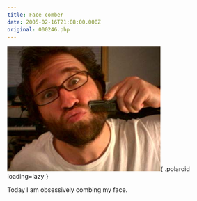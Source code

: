 ```yaml
---
title: Face comber
date: 2005-02-16T21:08:00.000Z
original: 000246.php
---
```


![img](./face-comber.jpg){ .polaroid loading=lazy }

Today I am obsessively combing my face.
